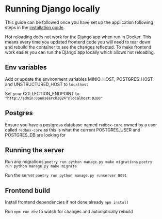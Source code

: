 # Running Django locally

This guide can be followed once you have set up the application following steps in the [installation guide](../installation/index.md).

Hot reloading does not work for the Django app when run in Docker. This means every time you updated frontend code you will need to tear down and rebuild the container to see the changes reflected. To make frontend work easier you can run the Django app locally which allows hot reloading.

## **Env variables**

Add or update the environment variables MINIO_HOST, POSTGRES_HOST and UNSTRUCTURED_HOST to `localhost`

Set your COLLECTION_ENDPOINT to `"http://admin:Opensearch2024^@localhost:9200"`

## **Postgres**

Ensure you have a postgress database named `redbox-core` owned by a user called `redbox-core` as this is what the current POSTGRES_USER and POSTGRES_DB are looking for

## Running the server

Run any migrations
`poetry run python manage.py make migrations`
`poetry run python manage.py make migrate`

Run the server
`poetry run python manage.py runserver 8091`

## Frontend build

Install frontend dependencies if not done already `npm install`

Run `npm run dev` to watch for changes and automatically rebuild